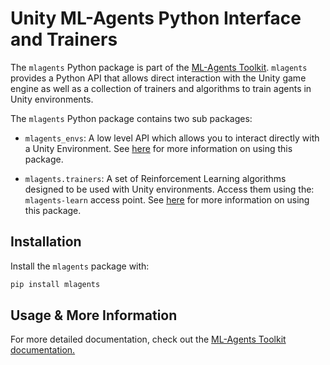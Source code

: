 # Unity ML-Agents Python Interface and Trainers

The `mlagents` Python package is part of the
[ML-Agents Toolkit](https://github.com/Unity-Technologies/ml-agents).
`mlagents` provides a Python API that allows direct interaction with the Unity
game engine as well as a collection of trainers and algorithms to train agents
in Unity environments.

The `mlagents` Python package contains two sub packages:

* `mlagents_envs`: A low level API which allows you to interact directly with a
  Unity Environment. See
  [here](../docs/Python-API.md)
  for more information on using this package.

* `mlagents.trainers`: A set of Reinforcement Learning algorithms designed to be
  used with Unity environments. Access them using the: `mlagents-learn` access
  point. See
  [here](../docs/Training-ML-Agents.md)
  for more information on using this package.

## Installation

Install the `mlagents` package with:

```sh
pip install mlagents
```

## Usage & More Information

For more detailed documentation, check out the
[ML-Agents Toolkit documentation.](../docs/Readme.md)
